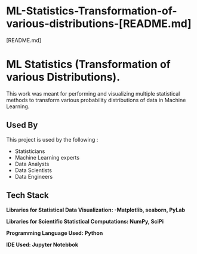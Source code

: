 # ML-Statistics-Transformation-of-various-distributions-[README.md]
[README.md]

# ML Statistics (Transformation of various Distributions).

This work was meant for performing and visualizing multiple statistical methods to transform various probability distributions of data in Machine Learning.


## Used By

This project is used by the following :

- Statisticians
- Machine Learning experts
- Data Analysts
- Data Scientists
- Data Engineers


## Tech Stack

**Libraries for Statistical Data Visualization: -Matplotlib, seaborn, PyLab** 

**Libraries for Scientific Statistical Computations: NumPy, SciPi**

**Programming Language Used: Python**

**IDE Used: Jupyter Notebbok**
